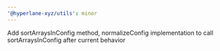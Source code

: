 ```yaml
---
'@hyperlane-xyz/utils': minor
---
```


Add sortArraysInConfig method, normalizeConfig implementation to call sortArraysInConfig after current behavior
